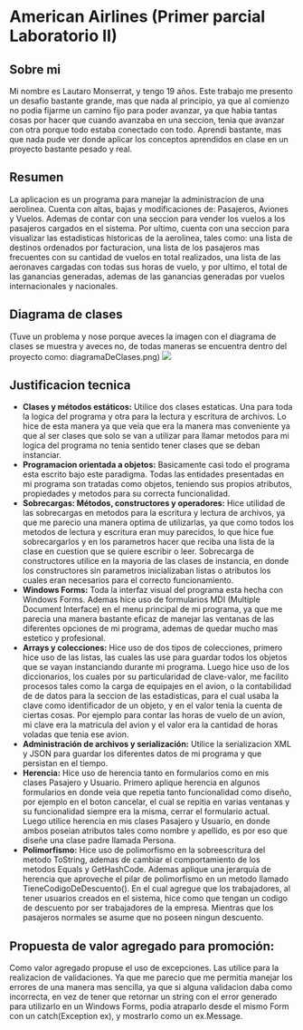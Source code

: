 # American Airlines (Primer parcial Laboratorio II)


## Sobre mi
Mi nombre es Lautaro Monserrat, y tengo 19 años. Este trabajo me presento un desafio bastante grande, mas que nada al principio, ya que al comienzo no podia fijarme un camino fijo para poder avanzar, ya que habia tantas cosas por hacer que cuando avanzaba en una seccion, tenia que avanzar con otra porque todo estaba conectado con todo. Aprendi bastante, mas que nada pude ver donde aplicar los conceptos aprendidos en clase en un proyecto bastante pesado y real.

## Resumen
La aplicacion es un programa para manejar la administracion de una aerolinea. Cuenta con altas, bajas y modificaciones de: Pasajeros, Aviones y Vuelos. Ademas de contar con una seccion para vender los vuelos a los pasajeros cargados en el sistema. Por ultimo, cuenta con una seccion para visualizar las estadisticas historicas de la aerolinea, tales como: una lista de destinos ordenados por facturacion, una lista de los pasajeros mas frecuentes con su cantidad de vuelos en total realizados, una lista de las aeronaves cargadas con todas sus horas de vuelo, y por ultimo, el total de las ganancias generadas, ademas de las ganancias generadas por vuelos internacionales y nacionales.

## Diagrama de clases
(Tuve un problema y nose porque aveces la imagen con el diagrama de clases se muestra y aveces no, de todas maneras se encuentra dentro del proyecto como: diagramaDeClases.png)
![](https://raw.githubusercontent.com/llauu/Monserrat.Lautaro.PrimerParcial/main/diagramaDeClases.png?token=GHSAT0AAAAAAB6AYHHJKDGGLNDA2FWGUR4UZDEMX6A)

## Justificacion tecnica
- **Clases y métodos estáticos:** Utilice dos clases estaticas. Una para toda la logica del programa y otra para la lectura y escritura de archivos. Lo hice de esta manera ya que veia que era la manera mas conveniente ya que al ser clases que solo se van a utilizar para llamar metodos para mi logica del programa no tenia sentido tener clases que se deban instanciar.
- **Programacion orientada a objetos:** Basicamente casi todo el programa esta escrito bajo este paradigma. Todas las entidades presentadas en mi programa son tratadas como objetos, teniendo sus propios atributos, propiedades y metodos para su correcta funcionalidad.
- **Sobrecargas: Métodos, constructores y operadores:** Hice utilidad de las sobrecargas en metodos para la escritura y lectura de archivos, ya que me parecio una manera optima de utilizarlas, ya que como todos los metodos de lectura y escritura eran muy parecidos, lo que hice fue sobrecargarlos y en los parametros hacer que reciba una lista de la clase en cuestion que se quiere escribir o leer. Sobrecarga de constructores utilice en la mayoria de las clases de instancia, en donde los constructores sin parametros inicializaban listas o atributos los cuales eran necesarios para el correcto funcionamiento.
- **Windows Forms:** Toda la interfaz visual del programa esta hecha con Windows Forms. Ademas hice uso de formularios MDI (Multiple Document Interface) en el menu principal de mi programa, ya que me parecia una manera bastante eficaz de manejar las ventanas de las diferentes opciones de mi programa, ademas de quedar mucho mas estetico y profesional.
- **Arrays y colecciones:** Hice uso de dos tipos de colecciones, primero hice uso de las listas, las cuales las use para guardar todos los objetos que se vayan instanciando durante mi programa. Luego hice uso de los diccionarios, los cuales por su particularidad de clave-valor, me facilito procesos tales como la carga de equipajes en el avion, o la contabilidad de de datos para la seccion de las estadisticas, para el cual usaba la clave como identificador de un objeto, y en el valor tenia la cuenta de ciertas cosas. Por ejemplo para contar las horas de vuelo de un avion, mi clave era la matricula del avion y el valor era la cantidad de horas voladas que tenia ese avion.
- **Administración de archivos y serialización:** Utilice la serializacion XML y JSON para guardar los diferentes datos de mi programa y que persistan en el tiempo.
- **Herencia:** Hice uso de herencia tanto en formularios como en mis clases Pasajero y Usuario. Primero aplique herencia en algunos formularios en donde veia que repetia tanto funcionalidad como diseño, por ejemplo en el boton cancelar, el cual se repitia en varias ventanas y su funcionalidad siempre era la misma, cerrar el formulario actual. Luego utilice herencia en mis clases Pasajero y Usuario, en donde ambos poseian atributos tales como nombre y apellido, es por eso que diseñe una clase padre llamada Persona. 
- **Polimorfismo:** Hice uso de polimorfismo en la sobreescritura del metodo ToString, ademas de cambiar el comportamiento de los metodos Equals y GetHashCode. Ademas aplique una jerarquía de herencia que aproveche el pilar de polimorfismo en un metodo llamado TieneCodigoDeDescuento(). En el cual agregue que los trabajadores, al tener usuarios creados en el sistema, hice como que tengan un codigo de descuento por ser trabajadores de la empresa. Mientras que los pasajeros normales se asume que no poseen ningun descuento.  

## Propuesta de valor agregado para promoción:
Como valor agregado propuse el uso de excepciones. Las utilice para la realizacion de validaciones. Ya que me parecio que me permitia manejar los errores de una manera mas sencilla, ya que si alguna validacion daba como incorrecta, en vez de tener que retornar un string con el error generado para utilizarlo en un Windows Forms, podia atraparlo desde el mismo Form con un catch(Exception ex), y mostrarlo como un ex.Message.